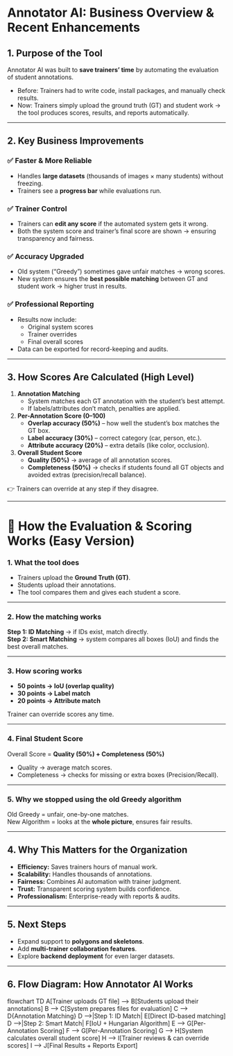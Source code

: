 # Annotator AI: Business Overview & Recent Enhancements

## 1\. Purpose of the Tool

Annotator AI was built to **save trainers’ time** by automating the evaluation of student annotations.

* Before: Trainers had to write code, install packages, and manually check results.
* Now: Trainers simply upload the ground truth (GT) and student work → the tool produces scores, results, and reports automatically.

---

## 2\. Key Business Improvements

### ✅ Faster & More Reliable

* Handles **large datasets** (thousands of images × many students) without freezing.
* Trainers see a **progress bar** while evaluations run.

### ✅ Trainer Control

* Trainers can **edit any score** if the automated system gets it wrong.
* Both the system score and trainer’s final score are shown → ensuring transparency and fairness.

### ✅ Accuracy Upgraded

* Old system (“Greedy”) sometimes gave unfair matches → wrong scores.
* New system ensures the **best possible matching** between GT and student work → higher trust in results.

### ✅ Professional Reporting

* Results now include:  
   * Original system scores  
   * Trainer overrides  
   * Final overall scores
* Data can be exported for record-keeping and audits.

---

## 3\. How Scores Are Calculated (High Level)

1. **Annotation Matching**  
   * System matches each GT annotation with the student’s best attempt.  
   * If labels/attributes don’t match, penalties are applied.
2. **Per-Annotation Score (0–100)**  
   * **Overlap accuracy (50%)** – how well the student’s box matches the GT box.  
   * **Label accuracy (30%)** – correct category (car, person, etc.).  
   * **Attribute accuracy (20%)** – extra details (like color, occlusion).
3. **Overall Student Score**  
   * **Quality (50%)** → average of all annotation scores.  
   * **Completeness (50%)** → checks if students found all GT objects and avoided extras (precision/recall balance).

👉 Trainers can override at any step if they disagree.

---

# 📘 How the Evaluation & Scoring Works (Easy Version)

### 1\. What the tool does

* Trainers upload the **Ground Truth (GT)**.
* Students upload their annotations.
* The tool compares them and gives each student a score.

---

### 2\. How the matching works

**Step 1: ID Matching** → if IDs exist, match directly.  
**Step 2: Smart Matching** → system compares all boxes (IoU) and finds the best overall matches.

---

### 3\. How scoring works

* **50 points → IoU (overlap quality)**
* **30 points → Label match**
* **20 points → Attribute match**

Trainer can override scores any time.

---

### 4\. Final Student Score

Overall Score = **Quality (50%) + Completeness (50%)**

* Quality → average match scores.
* Completeness → checks for missing or extra boxes (Precision/Recall).

---

### 5\. Why we stopped using the old Greedy algorithm

Old Greedy = unfair, one-by-one matches.  
New Algorithm = looks at the **whole picture**, ensures fair results.

---

## 4\. Why This Matters for the Organization

* **Efficiency:** Saves trainers hours of manual work.
* **Scalability:** Handles thousands of annotations.
* **Fairness:** Combines AI automation with trainer judgment.
* **Trust:** Transparent scoring system builds confidence.
* **Professionalism:** Enterprise-ready with reports & audits.

---

## 5\. Next Steps

* Expand support to **polygons and skeletons**.
* Add **multi-trainer collaboration features**.
* Explore **backend deployment** for even larger datasets.

---

## 6\. Flow Diagram: How Annotator AI Works

flowchart TD
    A[Trainer uploads GT file] --> B[Students upload their annotations]
    B --> C[System prepares files for evaluation]
    C --> D{Annotation Matching}
    D -->|Step 1: ID Match| E[Direct ID-based matching]
    D -->|Step 2: Smart Match| F[IoU + Hungarian Algorithm]
    E --> G[Per-Annotation Scoring]
    F --> G[Per-Annotation Scoring]
    G --> H[System calculates overall student score]
    H --> I[Trainer reviews & can override scores]
    I --> J[Final Results + Reports Export]




    